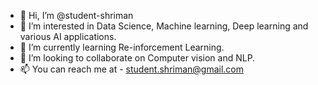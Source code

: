- 👋 Hi, I’m @student-shriman
- 👀 I’m interested in Data Science, Machine learning, Deep learning and various AI applications. 
- 🌱 I’m currently learning Re-inforcement Learning.
- 💞️ I’m looking to collaborate on Computer vision and NLP.
- 📫 You can reach me at - student.shriman@gmail.com

<!---
student-shriman/student-shriman is a ✨ special ✨ repository because its `README.md` (this file) appears on your GitHub profile.
You can click the Preview link to take a look at your changes.
--->
